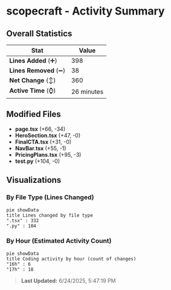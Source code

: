 # scopecraft - Activity Summary 

## Overall Statistics

| Stat                   | Value                                                             |
| ---------------------- | ----------------------------------------------------------------- |
| **Lines Added** (➕)   | 398                                          |
| **Lines Removed** (➖) | 38                                        |
| **Net Change** (↕)    | 360                |
| **Active Time** (⌚)   | 26 minutes |


## Modified Files
- **page.tsx** (+66, -34)
- **HeroSection.tsx** (+47, -0)
- **FinalCTA.tsx** (+31, -0)
- **NavBar.tsx** (+55, -1)
- **PricingPlans.tsx** (+95, -3)
- **test.py** (+104, -0)

## Visualizations

### By File Type (Lines Changed)

```mermaid
pie showData
title Lines changed by file type
".tsx" : 332
".py" : 104
```

### By Hour (Estimated Activity Count)

```mermaid
pie showData
title Coding activity by hour (count of changes)
"16h" : 6
"17h" : 18
```


> **Last Updated:** 6/24/2025, 5:47:19 PM
